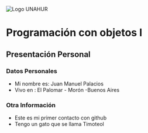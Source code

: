 ![Logo UNAHUR](./UNAHUR.png)

# Programación con objetos I
## Presentación Personal

### Datos Personales
- Mi nombre es: Juan Manuel Palacios
- Vivo en : El Palomar - Morón -Buenos Aires


### Otra Información
- Este es mi primer contacto con github
- Tengo un gato que se llama Timoteol

  
